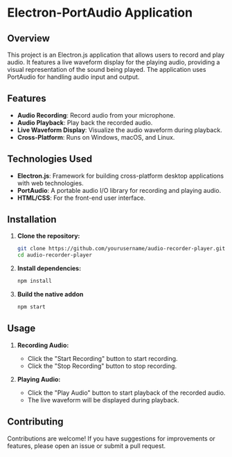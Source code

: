 # Electron-PortAudio Application

## Overview

This project is an Electron.js application that allows users to record and play audio. It features a live waveform display for the playing audio, providing a visual representation of the sound being played. The application uses PortAudio for handling audio input and output.

## Features

- **Audio Recording**: Record audio from your microphone.
- **Audio Playback**: Play back the recorded audio.
- **Live Waveform Display**: Visualize the audio waveform during playback.
- **Cross-Platform**: Runs on Windows, macOS, and Linux.

## Technologies Used

- **Electron.js**: Framework for building cross-platform desktop applications with web technologies.
- **PortAudio**: A portable audio I/O library for recording and playing audio.
- **HTML/CSS**: For the front-end user interface.

## Installation

1. **Clone the repository:**

   ```bash
   git clone https://github.com/yourusername/audio-recorder-player.git
   cd audio-recorder-player

2. **Install dependencies:**

   ```bash
   npm install

3. **Build the native addon**

   ```bash
   npm start

## Usage

1. **Recording Audio:**
   - Click the "Start Recording" button to start recording.
   - Click the "Stop Recording" button to stop recording.
  
2. **Playing Audio:**
   - Click the "Play Audio" button to start playback of the recorded audio.
   - The live waveform will be displayed during playback.

## Contributing

Contributions are welcome! If you have suggestions for improvements or features, please open an issue or submit a pull request.

